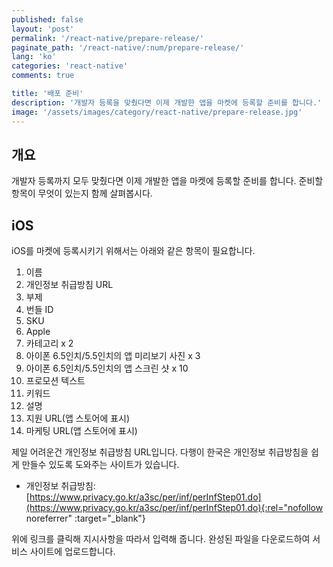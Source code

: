 ```yaml
---
published: false
layout: 'post'
permalink: '/react-native/prepare-release/'
paginate_path: '/react-native/:num/prepare-release/'
lang: 'ko'
categories: 'react-native'
comments: true

title: '배포 준비'
description: '개발자 등록을 맞췄다면 이제 개발한 앱을 마켓에 등록할 준비를 합니다.'
image: '/assets/images/category/react-native/prepare-release.jpg'
---
```



## 개요
개발자 등록까지 모두 맞췄다면 이제 개발한 앱을 마켓에 등록할 준비를 합니다. 준비할 항목이 무엇이 있는지 함께 살펴봅시다.

## iOS
iOS를 마켓에 등록시키기 위해서는 아래와 같은 항목이 필요합니다.

1. 이름
1. 개인정보 취급방침 URL
1. 부제
1. 번들 ID
1. SKU
1. Apple
1. 카테고리 x 2
1. 아이폰 6.5인치/5.5인치의 앱 미리보기 사진 x 3
1. 아이폰 6.5인치/5.5인치의 앱 스크린 샷 x 10
1. 프로모션 텍스트
1. 키워드
1. 설명
1. 지원 URL(앱 스토어에 표시)
1. 마케팅 URL(앱 스토어에 표시)

제일 어려운건 개인정보 취급방침 URL입니다. 다행이 한국은 개인정보 취급방침을 쉽게 만들수 있도록 도와주는 사이트가 있습니다.

- 개인정보 취급방침: [https://www.privacy.go.kr/a3sc/per/inf/perInfStep01.do](https://www.privacy.go.kr/a3sc/per/inf/perInfStep01.do){:rel="nofollow noreferrer" :target="_blank"}

위에 링크를 클릭해 지시사항을 따라서 입력해 줍니다. 완성된 파일을 다운로드하여 서비스 사이트에 업로드합니다.